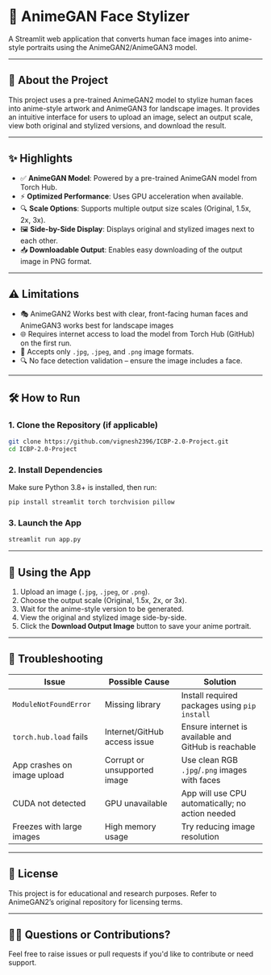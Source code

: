 # 🎨 AnimeGAN Face Stylizer

A Streamlit web application that converts human face images into anime-style portraits using the AnimeGAN2/AnimeGAN3 model.

---

## 📌 About the Project

This project uses a pre-trained AnimeGAN2 model to stylize human faces into anime-style artwork and AnimeGAN3 for landscape images. It provides an intuitive interface for users to upload an image, select an output scale, view both original and stylized versions, and download the result.

---

## ✨ Highlights

- ✅ **AnimeGAN Model**: Powered by a pre-trained AnimeGAN model from Torch Hub.
- ⚡ **Optimized Performance**: Uses GPU acceleration when available.
- 🔍 **Scale Options**: Supports multiple output size scales (Original, 1.5x, 2x, 3x).
- 🖼️ **Side-by-Side Display**: Displays original and stylized images next to each other.
- 📥 **Downloadable Output**: Enables easy downloading of the output image in PNG format.

---

## ⚠️ Limitations

- 🎭 AnimeGAN2 Works best with clear, front-facing human faces and AnimeGAN3 works best for landscape images
- 🌐 Requires internet access to load the model from Torch Hub (GitHub) on the first run.
- 📁 Accepts only `.jpg`, `.jpeg`, and `.png` image formats.
- 🔍 No face detection validation – ensure the image includes a face.

---

## 🛠️ How to Run

### 1. Clone the Repository (if applicable)
```bash
git clone https://github.com/vignesh2396/ICBP-2.0-Project.git
cd ICBP-2.0-Project
```

### 2. Install Dependencies
Make sure Python 3.8+ is installed, then run:
```bash
pip install streamlit torch torchvision pillow
```

### 3. Launch the App
```bash
streamlit run app.py
```

---

## 🚀 Using the App

1. Upload an image (`.jpg`, `.jpeg`, or `.png`).
2. Choose the output scale (Original, 1.5x, 2x, or 3x).
3. Wait for the anime-style version to be generated.
4. View the original and stylized image side-by-side.
5. Click the **Download Output Image** button to save your anime portrait.

---

## 🧯 Troubleshooting

| Issue | Possible Cause | Solution |
|-------|----------------|----------|
| `ModuleNotFoundError` | Missing library | Install required packages using `pip install` |
| `torch.hub.load` fails | Internet/GitHub access issue | Ensure internet is available and GitHub is reachable |
| App crashes on image upload | Corrupt or unsupported image | Use clean RGB `.jpg`/`.png` images with faces |
| CUDA not detected | GPU unavailable | App will use CPU automatically; no action needed |
| Freezes with large images | High memory usage | Try reducing image resolution |

---

## 📄 License

This project is for educational and research purposes. Refer to AnimeGAN2’s original repository for licensing terms.

---

## 🙋‍♂️ Questions or Contributions?

Feel free to raise issues or pull requests if you'd like to contribute or need support.
